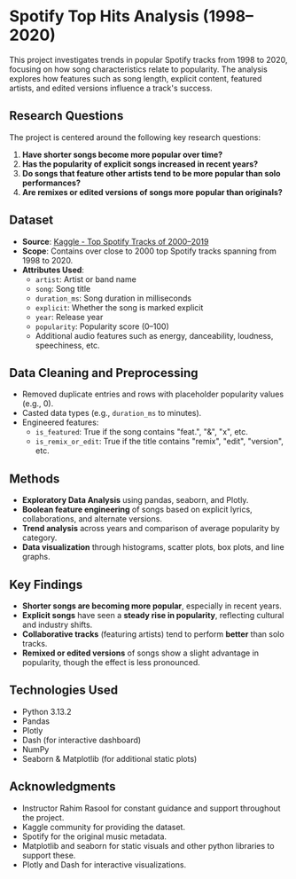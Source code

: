 # Spotify Top Hits Analysis (1998–2020)

This project investigates trends in popular Spotify tracks from 1998 to 2020, focusing on how song characteristics relate to popularity. The analysis explores how features such as song length, explicit content, featured artists, and edited versions influence a track's success.

## Research Questions

The project is centered around the following key research questions:

1. **Have shorter songs become more popular over time?**
2. **Has the popularity of explicit songs increased in recent years?**
3. **Do songs that feature other artists tend to be more popular than solo performances?**
4. **Are remixes or edited versions of songs more popular than originals?**

## Dataset

- **Source**: [Kaggle - Top Spotify Tracks of 2000–2019](https://www.kaggle.com/datasets)
- **Scope**: Contains over close to 2000 top Spotify tracks spanning from 1998 to 2020.
- **Attributes Used**:
  - `artist`: Artist or band name
  - `song`: Song title
  - `duration_ms`: Song duration in milliseconds
  - `explicit`: Whether the song is marked explicit
  - `year`: Release year
  - `popularity`: Popularity score (0–100)
  - Additional audio features such as energy, danceability, loudness, speechiness, etc.

## Data Cleaning and Preprocessing

- Removed duplicate entries and rows with placeholder popularity values (e.g., 0).
- Casted data types (e.g., `duration_ms` to minutes).
- Engineered features:
  - `is_featured`: True if the song contains "feat.", "&", "x", etc.
  - `is_remix_or_edit`: True if the title contains "remix", "edit", "version", etc.


## Methods

- **Exploratory Data Analysis** using pandas, seaborn, and Plotly.
- **Boolean feature engineering** of songs based on explicit lyrics, collaborations, and alternate versions.
- **Trend analysis** across years and comparison of average popularity by category.
- **Data visualization** through histograms, scatter plots, box plots, and line graphs.

## Key Findings

- **Shorter songs are becoming more popular**, especially in recent years.
- **Explicit songs** have seen a **steady rise in popularity**, reflecting cultural and industry shifts.
- **Collaborative tracks** (featuring artists) tend to perform **better** than solo tracks.
- **Remixed or edited versions** of songs show a slight advantage in popularity, though the effect is less pronounced.

## Technologies Used

- Python 3.13.2
- Pandas
- Plotly
- Dash (for interactive dashboard)
- NumPy
- Seaborn & Matplotlib (for additional static plots)

## Acknowledgments

- Instructor Rahim Rasool for constant guidance and support throughout the project.
- Kaggle community for providing the dataset.
- Spotify for the original music metadata.
- Matplotlib and seaborn for static visuals and other python libraries to support these.
- Plotly and Dash for interactive visualizations.
